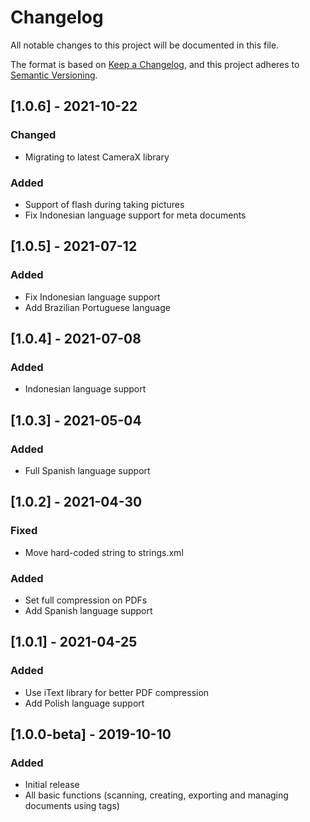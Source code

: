 # Changelog
All notable changes to this project will be documented in this file.

The format is based on [Keep a Changelog](https://keepachangelog.com/en/1.0.0/),
and this project adheres to [Semantic Versioning](https://semver.org/spec/v2.0.0.html).

## [1.0.6] - 2021-10-22
### Changed
- Migrating to latest CameraX library
### Added
- Support of flash during taking pictures
- Fix Indonesian language support for meta documents

## [1.0.5] - 2021-07-12
### Added
- Fix Indonesian language support
- Add Brazilian Portuguese language

## [1.0.4] - 2021-07-08
### Added
- Indonesian language support

## [1.0.3] - 2021-05-04
### Added
- Full Spanish language support

## [1.0.2] - 2021-04-30
### Fixed
- Move hard-coded string to strings.xml

### Added
- Set full compression on PDFs
- Add Spanish language support

## [1.0.1] - 2021-04-25
### Added
- Use iText library for better PDF compression
- Add Polish language support

## [1.0.0-beta] - 2019-10-10
### Added
- Initial release
- All basic functions (scanning, creating, exporting and managing documents using tags)

